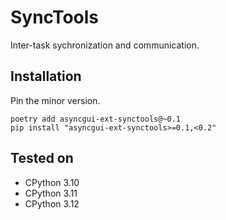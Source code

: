 # SyncTools

Inter-task sychronization and communication.

## Installation

Pin the minor version.

```
poetry add asyncgui-ext-synctools@~0.1
pip install "asyncgui-ext-synctools>=0.1,<0.2"
```

## Tested on

- CPython 3.10
- CPython 3.11
- CPython 3.12
